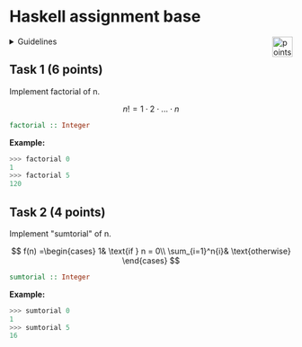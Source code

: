 # Haskell assignment base

<img alt="points bar" align="right" height="36" src="../../blob/badges/.github/badges/points-bar.svg" />

<details>
<summary>Guidelines</summary>

## Guidelines

When solving the homework, strive to create not just code that works, but code that is readable and concise.
Try to write small functions which perform just a single task, and then combine those smaller
pieces to create more complex functions.

Don’t repeat yourself: write one function for each logical task, and reuse functions as necessary.

Don't be afraid to introduce new functions where you see fit.

### Sources

Each task has corresponding source file in [src](src) directory where you should implement the solution.

### Building

All solutions should compile ~~without warnings~~ with following command:

```bash
stack build
```

### Testing

You can and should run automated tests before pushing solution to GitHub via

```bash
stack test --test-arguments "-p TaskX"
```

where `X` in `TaskX` should be number of corresponding Task to be tested.

So to run all test for the first task you should use following command:

```bash
stack test --test-arguments "-p Task1"
```

You can also run tests for all tasks with just

```bash
stack test
```

### Debugging

For debugging you should use GHCi via stack:

```bash
stack ghci
```

You can then load your solution for particular task using `:load TaskX` command.

Here is how to load Task1 in GHCi:

```bash
$ stack ghci
ghci> :load Task1
[1 of 1] Compiling Task1 ( .../src/Task1.hs, interpreted )
Ok, one module loaded.
```

> **Note:** if you updated solution, it can be quickly reloaded in the same GHCi session with `:reload` command
> ```bash
> ghci> :reload
> ```

</details>

## Task 1 (6 points)

Implement factorial of n.

$$
n! = 1 \cdot 2 \cdot ... \cdot n
$$

```haskell
factorial :: Integer
```
**Example:**
```haskell
>>> factorial 0
1
>>> factorial 5
120
```

## Task 2 (4 points)

Implement "sumtorial" of n.

$$
f(n) =\begin{cases}
1& \text{if } n = 0\\
\sum_{i=1}^n{i}& \text{otherwise}
\end{cases}
$$

```haskell
sumtorial :: Integer
```
**Example:**
```haskell
>>> sumtorial 0
1
>>> sumtorial 5
16
```
